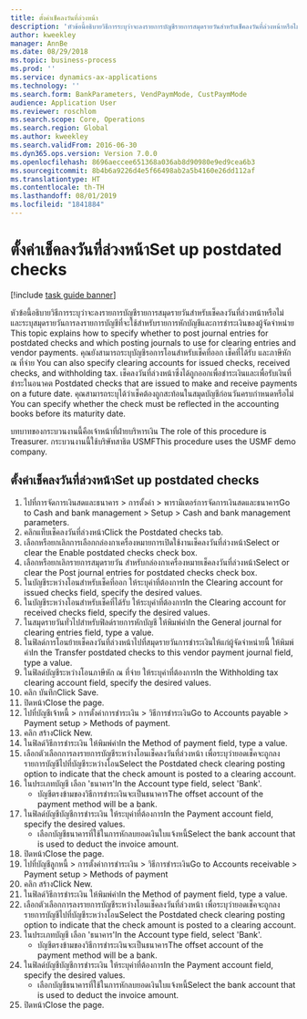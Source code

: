 ```yaml
---
title: ตั้งค่าเช็คลงวันที่ล่วงหน้า
description: 'หัวข้อนี้อธิบายวิธีการระบุว่าจะลงรายการบัญชีรายการสมุดรายวันสำหรับเช็คลงวันที่ล่วงหน้าหรือไม่ และระบุสมุดรายวันการลงรายการบัญชีที่จะใช้สำหรับรายการหักบัญชีและการชำระเงินของผู้จัดจำหน่าย '
author: kweekley
manager: AnnBe
ms.date: 08/29/2018
ms.topic: business-process
ms.prod: ''
ms.service: dynamics-ax-applications
ms.technology: ''
ms.search.form: BankParameters, VendPaymMode, CustPaymMode
audience: Application User
ms.reviewer: roschlom
ms.search.scope: Core, Operations
ms.search.region: Global
ms.author: kweekley
ms.search.validFrom: 2016-06-30
ms.dyn365.ops.version: Version 7.0.0
ms.openlocfilehash: 8696aeccee651368a036ab8d90980e9ed9cea6b3
ms.sourcegitcommit: 8b4b6a9226d4e5f66498ab2a5b4160e26dd112af
ms.translationtype: HT
ms.contentlocale: th-TH
ms.lasthandoff: 08/01/2019
ms.locfileid: "1841884"
---
```

# <a name="set-up-postdated-checks"></a><span data-ttu-id="446f1-103">ตั้งค่าเช็คลงวันที่ล่วงหน้า</span><span class="sxs-lookup"><span data-stu-id="446f1-103">Set up postdated checks</span></span>

[!include [task guide banner](../../includes/task-guide-banner.md)]

<span data-ttu-id="446f1-104">หัวข้อนี้อธิบายวิธีการระบุว่าจะลงรายการบัญชีรายการสมุดรายวันสำหรับเช็คลงวันที่ล่วงหน้าหรือไม่ และระบุสมุดรายวันการลงรายการบัญชีที่จะใช้สำหรับรายการหักบัญชีและการชำระเงินของผู้จัดจำหน่าย </span><span class="sxs-lookup"><span data-stu-id="446f1-104">This topic explains how to specify whether to post journal entries for postdated checks and which posting journals to use for clearing entries and vendor payments.</span></span> <span data-ttu-id="446f1-105">คุณยังสามารถระบุบัญชีรอการโอนสำหรับเช็คที่ออก เช็คที่ได้รับ และภาษีหัก ณ ที่จ่าย </span><span class="sxs-lookup"><span data-stu-id="446f1-105">You can also specify clearing accounts for issued checks, received checks, and withholding tax.</span></span> <span data-ttu-id="446f1-106">เช็คลงวันที่ล่วงหน้าซึ่งได้ถูกออกเพื่อชำระเงินและเพื่อรับเงินที่ชำระในอนาคต </span><span class="sxs-lookup"><span data-stu-id="446f1-106">Postdated checks that are issued to make and receive payments on a future date.</span></span> <span data-ttu-id="446f1-107">คุณสามารถระบุได้ว่าเช็คต้องถูกสะท้อนในสมุดบัญชีก่อนวันครบกำหนดหรือไม่ </span><span class="sxs-lookup"><span data-stu-id="446f1-107">You can specify whether the check must be reflected in the accounting books before its maturity date.</span></span>



<span data-ttu-id="446f1-108">บทบาทของกระบวนงานนี้คือเจ้าหน้าที่ฝ่ายบริหารเงิน </span><span class="sxs-lookup"><span data-stu-id="446f1-108">The role of this procedure is Treasurer.</span></span> <span data-ttu-id="446f1-109">กระบวนงานนี้ใช้บริษัทสาธิต USMF</span><span class="sxs-lookup"><span data-stu-id="446f1-109">This procedure uses the USMF demo company.</span></span>


## <a name="set-up-postdated-checks"></a><span data-ttu-id="446f1-110">ตั้งค่าเช็คลงวันที่ล่วงหน้า</span><span class="sxs-lookup"><span data-stu-id="446f1-110">Set up postdated checks</span></span>
1. <span data-ttu-id="446f1-111">ไปที่การจัดการเงินสดและธนาคาร > การตั้งค่า > พารามิเตอร์การจัดการเงินสดและธนาคาร</span><span class="sxs-lookup"><span data-stu-id="446f1-111">Go to Cash and bank management > Setup > Cash and bank management parameters.</span></span>
2. <span data-ttu-id="446f1-112">คลิกแท็บเช็คลงวันที่ล่วงหน้า</span><span class="sxs-lookup"><span data-stu-id="446f1-112">Click the Postdated checks tab.</span></span>
3. <span data-ttu-id="446f1-113">เลือกหรือยกเลิกการเลือกกล่องกาเครื่องหมายการเปิดใช้งานเช็คลงวันที่ล่วงหน้า</span><span class="sxs-lookup"><span data-stu-id="446f1-113">Select or clear the Enable postdated checks check box.</span></span>
4. <span data-ttu-id="446f1-114">เลือกหรือยกเลิกรายการสมุดรายวัน สำหรับกล่องกาเครื่องหมายเช็คลงวันที่ล่วงหน้า</span><span class="sxs-lookup"><span data-stu-id="446f1-114">Select or clear the Post journal entries for postdated checks check box.</span></span>
5. <span data-ttu-id="446f1-115">ในบัญชีระหว่างโอนสำหรับเช็คที่ออก ให้ระบุค่าที่ต้องการ</span><span class="sxs-lookup"><span data-stu-id="446f1-115">In the Clearing account for issued checks field, specify the desired values.</span></span>
6. <span data-ttu-id="446f1-116">ในบัญชีระหว่างโอนสำหรับเช็คที่ได้รับ ให้ระบุค่าที่ต้องการ</span><span class="sxs-lookup"><span data-stu-id="446f1-116">In the Clearing account for received checks field, specify the desired values.</span></span>
7. <span data-ttu-id="446f1-117">ในสมุดรายวันทั่วไปสำหรับฟิลด์รายการหักบัญชี ให้พิมพ์ค่า</span><span class="sxs-lookup"><span data-stu-id="446f1-117">In the General journal for clearing entries field, type a value.</span></span>
8. <span data-ttu-id="446f1-118">ในฟิลด์การโอนย้ายเช็คลงวันที่ล่วงหน้าไปที่สมุดรายวันการชำระเงินให้แก่ผู้จัดจำหน่ายนี้ ให้พิมพ์ค่า</span><span class="sxs-lookup"><span data-stu-id="446f1-118">In the Transfer postdated checks to this vendor payment journal field, type a value.</span></span>
9. <span data-ttu-id="446f1-119">ในฟิลด์บัญชีระหว่างโอนภาษีหัก ณ ที่จ่าย ให้ระบุค่าที่ต้องการ</span><span class="sxs-lookup"><span data-stu-id="446f1-119">In the Withholding tax clearing account field, specify the desired values.</span></span>
10. <span data-ttu-id="446f1-120">คลิก บันทึก</span><span class="sxs-lookup"><span data-stu-id="446f1-120">Click Save.</span></span>
11. <span data-ttu-id="446f1-121">ปิดหน้า</span><span class="sxs-lookup"><span data-stu-id="446f1-121">Close the page.</span></span>
12. <span data-ttu-id="446f1-122">ไปที่บัญชีเจ้าหนี้ > การตั้งค่าการชำระเงิน > วิธีการชำระเงิน</span><span class="sxs-lookup"><span data-stu-id="446f1-122">Go to Accounts payable > Payment setup > Methods of payment.</span></span>
13. <span data-ttu-id="446f1-123">คลิก สร้าง</span><span class="sxs-lookup"><span data-stu-id="446f1-123">Click New.</span></span>
14. <span data-ttu-id="446f1-124">ในฟิลด์วิธีการชำระเงิน ให้พิมพ์ค่า</span><span class="sxs-lookup"><span data-stu-id="446f1-124">In the Method of payment field, type a value.</span></span>
15. <span data-ttu-id="446f1-125">เลือกตัวเลือกการลงรายการบัญชีระหว่างโอนเช็คลงวันที่ล่วงหน้า เพื่อระบุว่ายอดเช็คจะถูกลงรายการบัญชีไปที่บัญชีระหว่างโอน</span><span class="sxs-lookup"><span data-stu-id="446f1-125">Select the Postdated check clearing posting option to indicate that the check amount is posted to a clearing account.</span></span>
16. <span data-ttu-id="446f1-126">ในประเภทบัญชี เลือก 'ธนาคาร'</span><span class="sxs-lookup"><span data-stu-id="446f1-126">In the Account type field, select 'Bank'.</span></span>
    * <span data-ttu-id="446f1-127">บัญชีตรงข้ามของวิธีการชำระเงินจะเป็นธนาคาร</span><span class="sxs-lookup"><span data-stu-id="446f1-127">The offset account of the payment method will be a bank.</span></span>  
17. <span data-ttu-id="446f1-128">ในฟิลด์บัญชีบัญชีการชำระเงิน ให้ระบุค่าที่ต้องการ</span><span class="sxs-lookup"><span data-stu-id="446f1-128">In the Payment account field, specify the desired values.</span></span>
    * <span data-ttu-id="446f1-129">เลือกบัญชีธนาคารที่ใช้ในการหักลบยอดเงินใบแจ้งหนี้</span><span class="sxs-lookup"><span data-stu-id="446f1-129">Select the bank account that is used to deduct the invoice amount.</span></span>  
18. <span data-ttu-id="446f1-130">ปิดหน้า</span><span class="sxs-lookup"><span data-stu-id="446f1-130">Close the page.</span></span>
19. <span data-ttu-id="446f1-131">ไปที่บัญชีลูกหนี้ > การตั้งค่าการชำระเงิน > วิธีการชำระเงิน</span><span class="sxs-lookup"><span data-stu-id="446f1-131">Go to Accounts receivable > Payment setup > Methods of payment</span></span>
20. <span data-ttu-id="446f1-132">คลิก สร้าง</span><span class="sxs-lookup"><span data-stu-id="446f1-132">Click New.</span></span>
21. <span data-ttu-id="446f1-133">ในฟิลด์วิธีการชำระเงิน ให้พิมพ์ค่า</span><span class="sxs-lookup"><span data-stu-id="446f1-133">In the Method of payment field, type a value.</span></span>
22. <span data-ttu-id="446f1-134">เลือกตัวเลือกการลงรายการบัญชีระหว่างโอนเช็คลงวันที่ล่วงหน้า เพื่อระบุว่ายอดเช็คจะถูกลงรายการบัญชีไปที่บัญชีระหว่างโอน</span><span class="sxs-lookup"><span data-stu-id="446f1-134">Select the Postdated check clearing posting option to indicate that the check amount is posted to a clearing account.</span></span>
23. <span data-ttu-id="446f1-135">ในประเภทบัญชี เลือก 'ธนาคาร'</span><span class="sxs-lookup"><span data-stu-id="446f1-135">In the Account type field, select 'Bank'.</span></span>
    * <span data-ttu-id="446f1-136">บัญชีตรงข้ามของวิธีการชำระเงินจะเป็นธนาคาร</span><span class="sxs-lookup"><span data-stu-id="446f1-136">The offset account of the payment method will be a bank.</span></span>  
24. <span data-ttu-id="446f1-137">ในฟิลด์บัญชีบัญชีการชำระเงิน ให้ระบุค่าที่ต้องการ</span><span class="sxs-lookup"><span data-stu-id="446f1-137">In the Payment account field, specify the desired values.</span></span>
    * <span data-ttu-id="446f1-138">เลือกบัญชีธนาคารที่ใช้ในการหักลบยอดเงินใบแจ้งหนี้</span><span class="sxs-lookup"><span data-stu-id="446f1-138">Select the bank account that is used to deduct the invoice amount.</span></span>  
25. <span data-ttu-id="446f1-139">ปิดหน้า</span><span class="sxs-lookup"><span data-stu-id="446f1-139">Close the page.</span></span>

